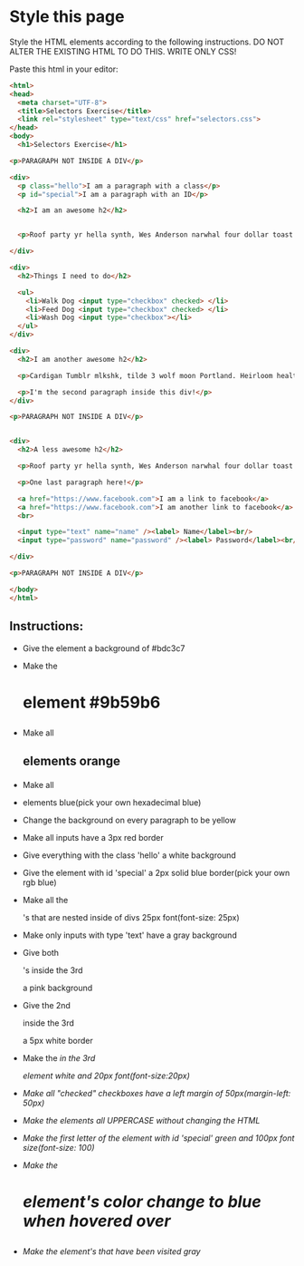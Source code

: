 # Style this page

Style the HTML elements according to the following instructions. 
DO NOT ALTER THE EXISTING HTML TO DO THIS.  WRITE ONLY CSS!

Paste this html in your editor:

```html
<html>
<head>
  <meta charset="UTF-8">
  <title>Selectors Exercise</title>
  <link rel="stylesheet" type="text/css" href="selectors.css">
</head>
<body>
  <h1>Selectors Exercise</h1>

<p>PARAGRAPH NOT INSIDE A DIV</p>

<div>
  <p class="hello">I am a paragraph with a class</p>
  <p id="special">I am a paragraph with an ID</p>

  <h2>I am an awesome h2</h2>


  <p>Roof party yr hella synth, Wes Anderson narwhal four dollar toast before they sold out retro lo-fi. Austin iPhone pop-up farm-to-table, PBR&B McSweeney's ennui messenger bag distillery before they sold out Portland wolf fanny pack YOLO. Locavore slow-carb trust fund farm-to-table. Pinterest gastropub lo-fi, McSweeney's trust fund VHS shabby chic ugh Austin twee. Messenger bag banjo lumbersexual, whatever 3 wolf moon normcore. Pug pack 3 wolf moon, typewriter organic chia mustache scenester seitan shabby chic Blue Bottle salvia ugh iPhone.Pack Williamsburg direct trade, cold-pressed disrupt flannel listicle health goth asymmetrical freegan mixtape street art pour-over whatever.</p>

</div>

<div>
  <h2>Things I need to do</h2>

  <ul>
    <li>Walk Dog <input type="checkbox" checked> </li>
    <li>Feed Dog <input type="checkbox" checked> </li>
    <li>Wash Dog <input type="checkbox"></li>
  </ul>
</div>

<div>
  <h2>I am another awesome h2</h2>

  <p>Cardigan Tumblr mlkshk, tilde 3 wolf moon Portland. Heirloom health goth taxidermy blog lo-fi selfies, post-ironic master cleanse fingerstache normcore. Kickstarter plaid twee, bespoke single-origin coffee sustainable lo-fi vinyl Pinterest pork belly <em>cronut skateboard</em> 3 wolf moon. Normcore single-origin coffee salvia, bespoke Austin swag Godard before they sold out kogi disrupt locavore. Shoreditch Vice, artisan American Apparel master cleanse yr salvia vegan. Bespoke letterpress heirloom kale chips deep v four loko. Lomo sustainable put a bird on it trust fund post-ironic</p>

  <p>I'm the second paragraph inside this div!</p>
</div>

<p>PARAGRAPH NOT INSIDE A DIV</p>


<div>
  <h2>A less awesome h2</h2>

  <p>Roof party yr hella synth, Wes Anderson narwhal four dollar toast before they sold out retro lo-fi. Austin iPhone pop-up farm-to-table, PBR&B McSweeney's ennui messenger bag distillery before they sold out Portland wolf pack YOLO. Locavore slow-carb trust fund farm-to-table. Pinterest gastropub lo-fi, McSweeney's trust fund VHS shabby chic ugh Austin twee. Messenger bag banjo lumbersexual, whatever 3 wolf moon normcore. Pug pack 3 wolf moon, typewriter organic chia mustache scenester seitan chic Blue Bottle salvia ugh iPhone. Pack Williamsburg direct trade, cold-pressed disrupt flannel listicle health goth asymmetrical freegan mixtape street art pour-over whatever</p>

  <p>One last paragraph here!</p>

  <a href="https://www.facebook.com">I am a link to facebook</a>
  <a href="https://www.facebook.com">I am another link to facebook</a>
  <br>

  <input type="text" name="name" /><label> Name</label><br/>
  <input type="password" name="password" /><label> Password</label><br/>

</div>

<p>PARAGRAPH NOT INSIDE A DIV</p>

</body>
</html>
```

## Instructions:

- Give the <body> element a background of #bdc3c7

- Make the <h1> element #9b59b6

- Make all <h2> elements orange

- Make all <li> elements blue(pick your own hexadecimal blue)

- Change the background on every paragraph to be yellow

- Make all inputs have a 3px red border

- Give everything with the class 'hello' a white background

- Give the element with id 'special' a 2px solid blue border(pick your own rgb blue)

- Make all the <p>'s that are nested inside of divs 25px font(font-size: 25px)

- Make only inputs with type 'text' have a gray background 

- Give both <p>'s inside the 3rd <div> a pink background

- Give the 2nd <p> inside the 3rd <div> a 5px white border

- Make the <em> in the 3rd <div> element white and 20px font(font-size:20px) 

- Make all "checked" checkboxes have a left margin of 50px(margin-left: 50px)

- Make the <label> elements all UPPERCASE without changing the HTML

- Make the first letter of the element with id 'special' green and 100px font size(font-size: 100)

- Make the <h1> element's color change to blue when hovered over 

- Make the <a> element's that have been visited gray 
